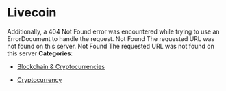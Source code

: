 # Livecoin


Additionally, a 404 Not Found error was encountered while trying to use an ErrorDocument to handle the request. Not Found The requested URL was not found on this server. Not Found The requested URL was not found on this server
**Categories**:

- [Blockchain & Cryptocurrencies](https://github/awesome-apis/awesome-apis#blockchain-and-cryptocurrencies)

- [Cryptocurrency](https://github/awesome-apis/awesome-apis#cryptocurrency)



